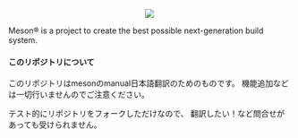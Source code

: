 <p align="center">
<img src="https://mesonbuild.com/assets/images/meson_logo.png">
</p>
Meson® is a project to create the best possible next-generation
build system.

#### このリポジトリについて

このリポジトリはmesonのmanual日本語翻訳のためのものです。
機能追加などは一切行いませんのでご注意ください。

テスト的にリポジトリをフォークしただけなので、
翻訳したい！など問合せがあっても受けられません。

